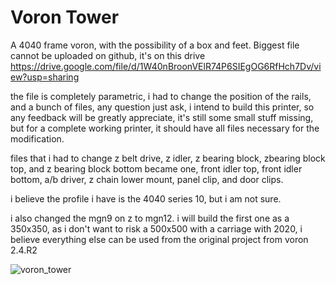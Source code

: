 # Voron Tower
A 4040 frame voron, with the possibility of a box and feet.
Biggest file cannot be uploaded on github, it's on this drive 
https://drive.google.com/file/d/1W40nBroonVElR74P6SIEgOG6RfHch7Dv/view?usp=sharing


the file is completely parametric, i had to change the position of the rails, and a bunch of files, any question just ask, i intend to build this printer, so any feedback will be greatly appreciate, it's still some small stuff missing, but for a complete working printer, it should have all files necessary for the modification. 

files that i had to change z belt drive, z idler, z bearing block, zbearing block top, and z bearing block bottom became one, front idler top, front idler bottom, a/b driver, z chain lower mount, panel clip, and door clips. 

i believe the profile i have is the 4040 series 10, but i am not sure. 

i also changed the mgn9 on z to mgn12. i will build the first one as a 350x350, as i don't want to risk a 500x500 with a carriage with 2020, i believe everything else can be used from the original project from voron 2.4.R2

![voron_tower](https://github.com/PorcoMaster/VoronTower/blob/main/Voron_Tower/voron_tower.png)
